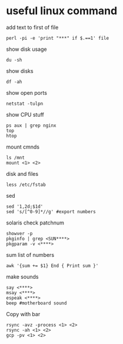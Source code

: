 # useful linux command
add text to first of file
```
perl -pi -e 'print "***" if $.==1' file
```
show disk usage
```
du -sh
```
show disks
```
df -ah
```
show open ports
```
netstat -tulpn
```
show CPU stuff
```
ps aux | grep nginx
top
htop
```
mount cmnds
```
ls /mnt
mount <1> <2>
```
disk and files
```
less /etc/fstab
```
sed
```
sed '1,2d;$1d'
sed 's/[^0-9]*//g' #export numbers
```
solaris check patchnum
```
showver -p
pkginfo | grep <SUN****>
pkgparam -v <****>
```
sum list of numbers
```
awk '{sum += $1} End { Print sum }'
```
make sounds
```
say <****>
msay <****>
espeak <****>
beep #motherboard sound
```
Copy with bar
```
rsync -avz -process <1> <2>
rsync -ah <1> <2>
gcp -pv <1> <2>
```
